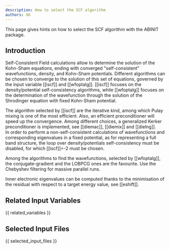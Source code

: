 ```yaml
---
description: How to select the SCF algorithm
authors: XG
---
```


This page gives hints on how to select the SCF algorithm with the ABINIT package.

## Introduction

Self-Consistent Field calculations allow to determine the solution of the
Kohn-Sham equations, ending with converged "self-consistent" wavefunctions,
density, and Kohn-Sham potentials. Different algorithms can be chosen to
converge to the solution of this set of equations, governed by the input
variable [[iscf]] and [[wfoptalg]]. [[iscf]] focuses on the density/potential
self-consistency algorithms, while [[wfoptalg]] focuses on the determination
of the wavefunction through the solution of the Shrodinger equation with fixed
Kohn-Sham potential.

The algorithm selected by [[iscf]] are the iterative kind, among which Pulay
mixing is one of the most efficient. Also, an efficient preconditioner will
speed up the convergence. Among different choices, a generalized Kerker
preconditioner is implemented, see [[diemac]], [[diemix]] and [[dielng]].  
In order to perform a non-self-consistent calculations of wavefunctions and
corresponding eigenvalues in a fixed potential, as for representing a full
band structure, the loop over density/potentials self-consistency must be
disabled, for which [[iscf]]=-2 must be chosen.

Among the algorithms to find the wavefunctions, selected by [[wfoptalg]], the
conjugate-gradient and the LOBPCG ones are the favourite. Use the Chebyshev
filtering for massive parallel runs.

Inner electronic eigenvalues can be computed thanks to the minimisation of the
residual with respect to a target energy value, see [[eshift]].


## Related Input Variables

{{ related_variables }}

## Selected Input Files

{{ selected_input_files }}

